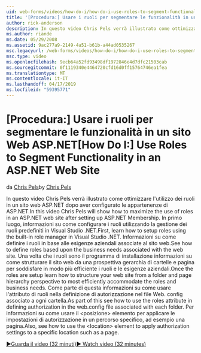 ```yaml
---
uid: web-forms/videos/how-do-i/how-do-i-use-roles-to-segment-functionality-in-an-aspnet-web-site
title: '[Procedura:] Usare i ruoli per segmentare le funzionalità in un sito Web ASP.NET | Microsoft Docs'
author: rick-anderson
description: In questo video Chris Pels verrà illustrato come ottimizzare l'utilizzo dei ruoli in un sito web ASP.NET dopo aver configurato le appartenenze di ASP.NET. In primo luogo, informazioni su come configurare rol...
ms.author: riande
ms.date: 05/29/2008
ms.assetid: 9ac277a9-2149-4a51-b61b-a44ad0535267
msc.legacyurl: /web-forms/videos/how-do-i/how-do-i-use-roles-to-segment-functionality-in-an-aspnet-web-site
msc.type: video
ms.openlocfilehash: 9ecb64a52fd93498df1972846e4d7dfc21503cab
ms.sourcegitcommit: 0f1119340e4464720cfd16d0ff15764746ea1fea
ms.translationtype: MT
ms.contentlocale: it-IT
ms.lasthandoff: 04/17/2019
ms.locfileid: "59395771"
---
```

# <a name="how-do-i-use-roles-to-segment-functionality-in-an-aspnet-web-site"></a><span data-ttu-id="0891f-104">[Procedura:] Usare i ruoli per segmentare le funzionalità in un sito Web ASP.NET</span><span class="sxs-lookup"><span data-stu-id="0891f-104">[How Do I:] Use Roles to Segment Functionality in an ASP.NET Web Site</span></span>

<span data-ttu-id="0891f-105">da [Chris Pels](https://twitter.com/chrispels)</span><span class="sxs-lookup"><span data-stu-id="0891f-105">by [Chris Pels](https://twitter.com/chrispels)</span></span>

<span data-ttu-id="0891f-106">In questo video Chris Pels verrà illustrato come ottimizzare l'utilizzo dei ruoli in un sito web ASP.NET dopo aver configurato le appartenenze di ASP.NET.</span><span class="sxs-lookup"><span data-stu-id="0891f-106">In this video Chris Pels will show how to maximize the use of roles in an ASP.NET web site after setting up ASP.NET Membership.</span></span> <span data-ttu-id="0891f-107">In primo luogo, informazioni su come configurare i ruoli utilizzando la gestione dei ruoli predefiniti in Visual Studio .NET.</span><span class="sxs-lookup"><span data-stu-id="0891f-107">First, learn how to setup roles using the built-in role manager in Visual Studio .NET.</span></span> <span data-ttu-id="0891f-108">Informazioni su come definire i ruoli in base alle esigenze aziendali associate al sito web.</span><span class="sxs-lookup"><span data-stu-id="0891f-108">See how to define roles based upon the business needs associated with the web site.</span></span> <span data-ttu-id="0891f-109">Una volta che i ruoli sono il programma di installazione informazioni su come strutturare il sito web da una prospettiva gerarchia di cartelle e pagina per soddisfare in modo più efficiente i ruoli e le esigenze aziendali.</span><span class="sxs-lookup"><span data-stu-id="0891f-109">Once the roles are setup learn how to structure your web site from a folder and page hierarchy perspective to most efficiently accommodate the roles and business needs.</span></span> <span data-ttu-id="0891f-110">Come parte di questa informazioni su come usare l'attributo di ruoli nella definizione di autorizzazione nel file Web. config associato a ogni cartella.</span><span class="sxs-lookup"><span data-stu-id="0891f-110">As part of this see how to use the roles attribute in defining authorization in the web.config file associated with each folder.</span></span> <span data-ttu-id="0891f-111">Per informazioni su come usare il &lt;posizione&gt; elemento per applicare le impostazioni di autorizzazione in un percorso specifico, ad esempio una pagina.</span><span class="sxs-lookup"><span data-stu-id="0891f-111">Also, see how to use the &lt;location&gt; element to apply authorization settings to a specific location such as a page.</span></span>

[<span data-ttu-id="0891f-112">&#9654;Guarda il video (32 minuti)</span><span class="sxs-lookup"><span data-stu-id="0891f-112">&#9654; Watch video (32 minutes)</span></span>](https://channel9.msdn.com/Blogs/ASP-NET-Site-Videos/how-do-i-use-roles-to-segment-functionality-in-an-aspnet-web-site)
